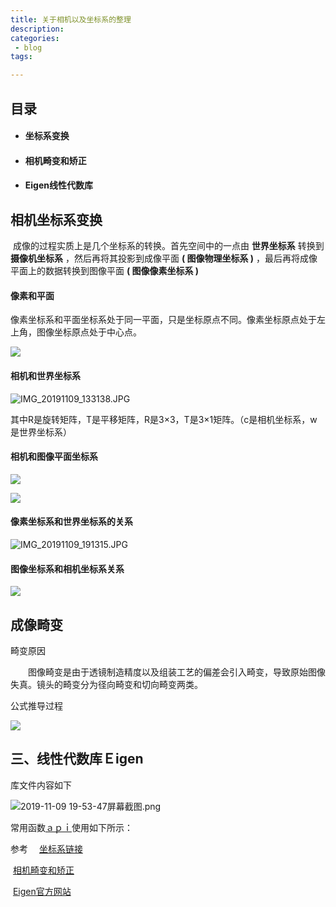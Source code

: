 ```yaml
---
title: 关于相机以及坐标系的整理              
description: 
categories:
 - blog
tags:                         

---
```




## 目录

+ #### 坐标系变换

+ #### 相机畸变和矫正

+ #### Eigen线性代数库

## 相机坐标系变换

​        成像的过程实质上是几个坐标系的转换。首先空间中的一点由 **世界坐标系** 转换到 **摄像机坐标系** ，然后再将其投影到成像平面 **( 图像物理坐标系 )** ，最后再将成像平面上的数据转换到图像平面 **( 图像像素坐标系 )** 

#### 像素和平面

像素坐标系和平面坐标系处于同一平面，只是坐标原点不同。像素坐标原点处于左上角，图像坐标原点处于中心点。

![](https://ftp.bmp.ovh/imgs/2019/11/a112783de3ab809a.jpg)



#### 相机和世界坐标系

![IMG_20191109_133138.JPG](https://i.loli.net/2019/11/09/xnpokcjJamLAlFQ.jpg)

其中R是旋转矩阵，T是平移矩阵，R是3×3，T是3×1矩阵。（c是相机坐标系，w是世界坐标系）

#### 相机和图像平面坐标系

![](https://ftp.bmp.ovh/imgs/2019/11/7cdcd603a8e72444.jpg)

![](https://ftp.bmp.ovh/imgs/2019/11/94ff9713cbfe616b.png)



#### 像素坐标系和世界坐标系的关系

![IMG_20191109_191315.JPG](https://i.loli.net/2019/11/09/39RtFQWXmKBhwg6.jpg)

#### 图像坐标系和相机坐标系关系

![](https://ftp.bmp.ovh/imgs/2019/11/d407dd4439d4e60f.jpg)



## 成像畸变

畸变原因

　　图像畸变是由于透镜制造精度以及组装工艺的偏差会引入畸变，导致原始图像失真。镜头的畸变分为径向畸变和切向畸变两类。

公式推导过程

![](https://ftp.bmp.ovh/imgs/2019/11/74e9fee726b6f39e.jpg)



## 三、线性代数库Ｅigen

库文件内容如下

![2019-11-09 19-53-47屏幕截图.png](https://i.loli.net/2019/11/09/bwqQd8XMBHGKOiV.png)

常用函数[ａｐｉ](https://www.cnblogs.com/python27/p/EigenQuickRef.html)使用如下所示：



参考　  [坐标系链接](http://blog.csdn.net/humanking7/article/details/45037239)

​             [相机畸变和矫正](https://www.cnblogs.com/gary-guo/p/6553155.html)

​             [Eigen官方网站](https://eigen.tuxfamily.org/dox/group__QuickRefPage.html)







